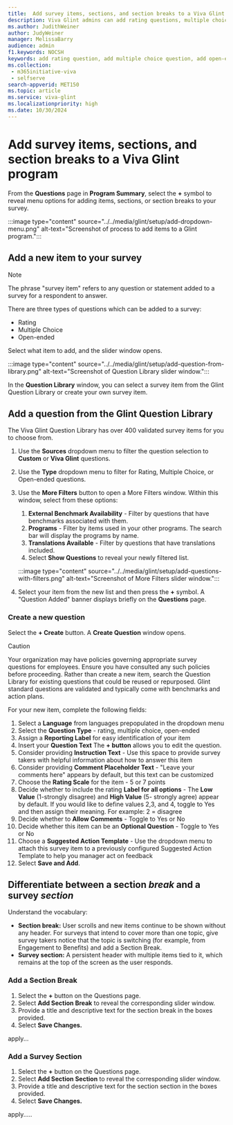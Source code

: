 ```yaml
---
title:  Add survey items, sections, and section breaks to a Viva Glint program
description: Viva Glint admins can add rating questions, multiple choice questions, open-ended questions, or section breaks to a prepopulated template or to a blank survey template.
ms.author: JudithWeiner
author: JudyWeiner
manager: MelissaBarry
audience: admin
f1.keywords: NOCSH
keywords: add rating question, add multiple choice question, add open-ended question, add section break, survey item, survey section
ms.collection: 
 - m365initiative-viva
 - selfserve
search-appverid: MET150
ms.topic: article
ms.service: viva-glint
ms.localizationpriority: high
ms.date: 10/30/2024
---
```


# Add survey items, sections, and section breaks to a Viva Glint program

From the **Questions** page in **Program Summary**, select the **+** symbol to reveal menu options for adding items, sections, or section breaks to your survey. 

:::image type="content" source="../../media/glint/setup/add-dropdown-menu.png" alt-text="Screenshot of process to add items to a Glint program.":::

 ## Add a new item to your survey

> [!NOTE]
> The phrase "survey item" refers to any question or statement added to a survey for a respondent to answer. 

There are three types of questions which can be added to a survey:
 - Rating
 - Multiple Choice
 - Open-ended

Select what item to add, and the slider window opens.

:::image type="content" source="../../media/glint/setup/add-question-from-library.png" alt-text="Screenshot of Question Library slider window.":::

In the **Question Library** window, you can select a survey item from the Glint Question Library or create your own survey item.

## Add a question from the Glint Question Library

The Viva Glint Question Library has over 400 validated survey items for you to choose from.

1. Use the **Sources** dropdown menu to filter the question selection to **Custom** or **Viva Glint** questions.
1. Use the **Type** dropdown menu to filter for Rating, Multiple Choice, or Open-ended questions.
1. Use the **More Filters** button to open a More Filters window. Within this window, select from these options:
   1. **External Benchmark Availability** - Filter by questions that have benchmarks associated with them.
   1. **Programs** - Filter by items used in your other programs. The search bar will display the programs by name.
   1. **Translations Available** - Filter by questions that have translations included.
   1. Select **Show Questions** to reveal your newly filtered list.
      
   :::image type="content" source="../../media/glint/setup/add-questions-with-filters.png" alt-text="Screenshot of More Filters slider window.":::
   
1. Select your item from the new list and then press the **+** symbol. A "Question Added" banner displays briefly on the **Questions** page.

### Create a new question

Select the **+ Create** button. A **Create Question** window opens.
   
> [!CAUTION]
> Your organization may have policies governing appropriate survey questions for employees. Ensure you have consulted any such policies before proceeding. Rather than create a new item, search the Question Library for existing questions that could be reused or repurposed. Glint standard questions are validated and typically come with benchmarks and action plans. 

For your new item, complete the following fields:
1. Select a **Language** from languages prepopulated in the dropdown menu
1. Select the **Question Type** - rating, multiple choice, open-ended
1. Assign a **Reporting Label** for easy identification of your item
1. Insert your **Question Text**  The **+ button** allows you to edit the question. 
1. Consider providing **Instruction Text** - Use this space to provide survey takers with helpful information about how to answer this item
1. Consider providing **Comment Placeholder Text** - "Leave your comments here" appears by default, but this text can be customized
1. Choose the **Rating Scale** for the item - 5 or 7 points
1. Decide whether to include the rating **Label for all options** - The **Low Value** (1-strongly disagree) and **High Value** (5- strongly agree) appear by default. If you would like to define values 2,3, and 4, toggle to Yes and then assign their meaning. For example: 2 = disagree
1. Decide whether to **Allow Comments** - Toggle to Yes or No
1. Decide whether this item can be an **Optional Question** - Toggle to Yes or No
1. Choose a **Suggested Action Template** - Use the dropdown menu to attach this survey item to a previously configured Suggested Action Template to help you manager act on feedback
1. Select **Save and Add**.

## Differentiate between a section *break* and a survey *section*

Understand the vocabulary:
 - **Section break:** User scrolls and new items continue to be shown without any header. For surveys that intend to cover more than one topic, give survey takers notice that the topic is switching (for example, from Engagement to Benefits) and add a Section Break.
- **Survey section:** A persistent header with multiple items tied to it, which remains at the top of the screen as the user responds.

### Add a Section Break

1. Select the **+** button on the Questions page.
2. Select **Add Section Break** to reveal the corresponding slider window.
3. Provide a title and descriptive text for the section break in the boxes provided.
4. Select **Save Changes.**

apply...

### Add a Survey Section

1. Select the **+** button on the Questions page.
2. Select **Add Section Section** to reveal the corresponding slider window.
3. Provide a title and descriptive text for the section section in the boxes provided.
4. Select **Save Changes.**

apply.....










 

 



 

 
